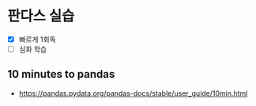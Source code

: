 # 판다스 실습
- [X] 빠르게 1회독
- [ ] 심화 학습

## 10 minutes to pandas ##
- https://pandas.pydata.org/pandas-docs/stable/user_guide/10min.html
